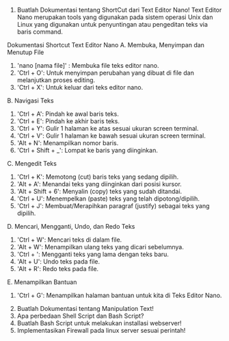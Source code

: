 1. Buatlah Dokumentasi tentang ShortCut dari Text Editor Nano!
Text Editor Nano merupakan tools yang digunakan pada sistem operasi Unix dan Linux yang digunakan untuk penyuntingan atau pengeditan teks via baris command.

Dokumentasi Shortcut Text Editor Nano
A. Membuka, Menyimpan dan Menutup File
   1) 'nano [nama file]' : Membuka file teks editor nano. 
   2) 'Ctrl + O': Untuk menyimpan perubahan yang dibuat di file dan melanjutkan proses editing.
   3) 'Ctrl + X': Untuk keluar dari teks editor nano.

B. Navigasi Teks
   1) 'Ctrl + A': Pindah ke awal baris teks. 
   2) 'Ctrl + E': Pindah ke akhir baris teks.
   3) 'Ctrl + Y': Gulir 1 halaman ke atas sesuai ukuran screen terminal.
   4) 'Ctrl + V': Gulir 1 halaman ke bawah sesuai ukuran screen terminal.
   5) 'Alt + N': Menampilkan nomor baris.
   6) 'Ctrl + Shift + _': Lompat ke baris yang diinginkan.

C. Mengedit Teks
   1) 'Ctrl + K': Memotong (cut) baris teks yang sedang dipilih.
   2) 'Alt + A': Menandai teks yang diinginkan dari posisi kursor. 
   3) 'Alt + Shift + 6': Menyalin (copy) teks yang sudah ditandai. 
   4) 'Ctrl + U': Menempelkan (paste) teks yang telah dipotong/dipilih.
   5) 'Ctrl + J': Membuat/Merapihkan paragraf (justify) sebagai teks yang dipilih.

D. Mencari, Mengganti, Undo, dan Redo Teks
   1) 'Ctrl + W': Mencari teks di dalam file.
   2) 'Alt + W': Menampilkan ulang teks yang dicari sebelumnya.
   3) 'Ctrl + \': Mengganti teks yang lama dengan teks baru.
   4) 'Alt + U': Undo teks pada file.
   5) 'Alt + R': Redo teks pada file.

E. Menampilkan Bantuan
   1) 'Ctrl + G': Menampilkan halaman bantuan untuk kita di Teks Editor Nano.


2. Buatlah Dokumentasi tentang Manipulation Text!
3. Apa perbedaan Shell Script dan Bash Script?
4. Buatlah Bash Script untuk melakukan installasi webserver!
5. Implementasikan Firewall pada linux server sesuai perintah!
